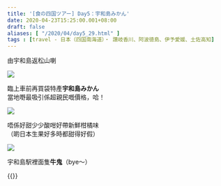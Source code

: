 ```yaml
---
title: '[食の四国ツアー] Day5：宇和島みかん'
date: 2020-04-23T15:25:00.001+08:00
draft: false
aliases: [ "/2020/04/day5_29.html" ]
tags : [travel - 日本（四国南海道）・ 讚岐香川、阿波徳島、伊予愛媛、土佐高知]
---
```


由宇和島返松山喇  

![](/images/shikoku5h.jpg)

臨上車前再買袋特產**宇和島みかん**  
當地嘢最吸引係超親民嘅價格，哈！  

![](/images/shikoku5h1.jpg)

唔係好甜少少酸咁好帶新鮮柑橘味  
（啲日本生果好多時都甜得好假）  

![](/images/shikoku5h2.jpg)

宇和島駅裡面隻**牛鬼**（bye～）  
  
  
{{<shikoku>}}
